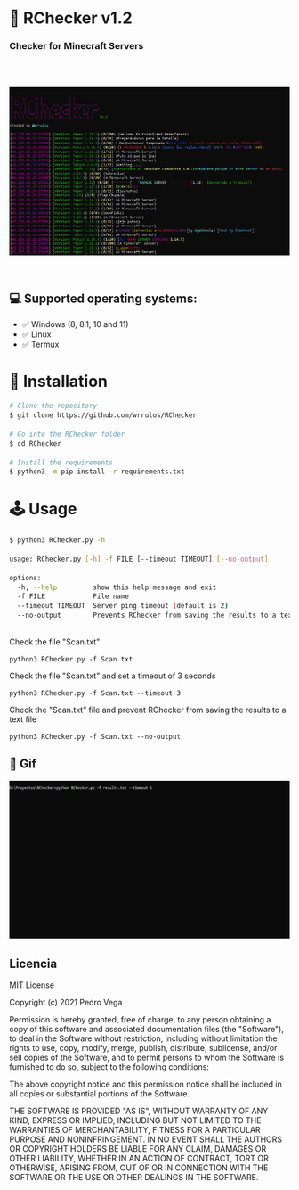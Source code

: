 # 🔎 RChecker v1.2

<h3> Checker for Minecraft Servers </h3>
<br/>
</br>
<p align="center">
<img src="https://github.com/wrrulos/Imagenes-Github/blob/main/RChecker/img.png" title="RChecker">
</p>
<br/>

## 💻 Supported operating systems:

* ✅ Windows (8, 8.1, 10 and 11)
* ✅ Linux
* ✅ Termux

# 🔧 Installation 

```bash
# Clone the repository
$ git clone https://github.com/wrrulos/RChecker

# Go into the RChecker folder
$ cd RChecker

# Install the requirements
$ python3 -m pip install -r requirements.txt

```
# 🕹 Usage

```bash
$ python3 RChecker.py -h

usage: RChecker.py [-h] -f FILE [--timeout TIMEOUT] [--no-output]

options:
  -h, --help         show this help message and exit
  -f FILE            File name
  --timeout TIMEOUT  Server ping timeout (default is 2)
  --no-output        Prevents RChecker from saving the results to a text file
  
```
Check the file "Scan.txt"
```
python3 RChecker.py -f Scan.txt
```
Check the file "Scan.txt" and set a timeout of 3 seconds
```
python3 RChecker.py -f Scan.txt --timeout 3
```
Check the "Scan.txt" file and prevent RChecker from saving the results to a text file
```
python3 RChecker.py -f Scan.txt --no-output
```

## 📸 Gif

<img src="https://github.com/wrrulos/Imagenes-Github/blob/main/RChecker/Gif.gif">

## Licencia 

MIT License

Copyright (c) 2021 Pedro Vega

Permission is hereby granted, free of charge, to any person obtaining a copy
of this software and associated documentation files (the "Software"), to deal
in the Software without restriction, including without limitation the rights
to use, copy, modify, merge, publish, distribute, sublicense, and/or sell
copies of the Software, and to permit persons to whom the Software is
furnished to do so, subject to the following conditions:

The above copyright notice and this permission notice shall be included in all
copies or substantial portions of the Software.

THE SOFTWARE IS PROVIDED "AS IS", WITHOUT WARRANTY OF ANY KIND, EXPRESS OR
IMPLIED, INCLUDING BUT NOT LIMITED TO THE WARRANTIES OF MERCHANTABILITY,
FITNESS FOR A PARTICULAR PURPOSE AND NONINFRINGEMENT. IN NO EVENT SHALL THE
AUTHORS OR COPYRIGHT HOLDERS BE LIABLE FOR ANY CLAIM, DAMAGES OR OTHER
LIABILITY, WHETHER IN AN ACTION OF CONTRACT, TORT OR OTHERWISE, ARISING FROM,
OUT OF OR IN CONNECTION WITH THE SOFTWARE OR THE USE OR OTHER DEALINGS IN THE
SOFTWARE.

 
